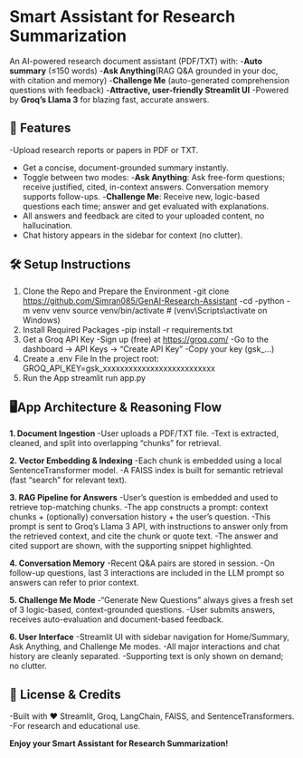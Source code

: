 # Smart Assistant for Research Summarization
An AI-powered research document assistant (PDF/TXT) with:
-**Auto summary** (≤150 words)
-**Ask Anything**(RAG Q&A grounded in your doc, with citation and memory)
-**Challenge Me** (auto-generated comprehension questions with feedback)
-**Attractive, user-friendly Streamlit UI**
-Powered by **Groq’s Llama 3** for blazing fast, accurate answers.

## 🚀 **Features**
-Upload research reports or papers in PDF or TXT.
- Get a concise, document-grounded summary instantly.
- Toggle between two modes:
    -**Ask Anything**: Ask free-form questions; receive justified, cited, in-context answers. Conversation memory supports follow-ups.
    -**Challenge Me**: Receive new, logic-based questions each time; answer and get evaluated with explanations.
- All answers and feedback are cited to your uploaded content, no hallucination.
- Chat history appears in the sidebar for context (no clutter).

## 🛠️ **Setup Instructions**
1. Clone the Repo and Prepare the Environment
   -git clone https://github.com/Simran085/GenAI-Research-Assistant
   -cd <your-project-folder>
   -python -m venv venv
   source venv/bin/activate  # (venv\Scripts\activate on Windows)
2. Install Required Packages
   -pip install -r requirements.txt
3. Get a Groq API Key
   -Sign up (free) at https://groq.com/
   -Go to the dashboard → API Keys → “Create API Key”
   -Copy your key (gsk_...) 
4. Create a .env File
   In the project root:
   GROQ_API_KEY=gsk_xxxxxxxxxxxxxxxxxxxxxxxxxx
5. Run the App
   streamlit run app.py
   
## 🖥️**App Architecture & Reasoning Flow**
**1. Document Ingestion**
-User uploads a PDF/TXT file.
-Text is extracted, cleaned, and split into overlapping “chunks” for retrieval.

**2. Vector Embedding & Indexing**
-Each chunk is embedded using a local SentenceTransformer model.
-A FAISS index is built for semantic retrieval (fast “search” for relevant text).

**3. RAG Pipeline for Answers**
-User’s question is embedded and used to retrieve top-matching chunks.
-The app constructs a prompt: context chunks + (optionally) conversation history + the user’s question.
-This prompt is sent to Groq’s Llama 3 API, with instructions to answer only from the retrieved context, and cite the chunk or quote text.
-The answer and cited support are shown, with the supporting snippet highlighted.

**4. Conversation Memory**
-Recent Q&A pairs are stored in session.
-On follow-up questions, last 3 interactions are included in the LLM prompt so answers can refer to prior context.

**5. Challenge Me Mode**
-“Generate New Questions” always gives a fresh set of 3 logic-based, context-grounded questions.
-User submits answers, receives auto-evaluation and document-based feedback.

**6. User Interface**
-Streamlit UI with sidebar navigation for Home/Summary, Ask Anything, and Challenge Me modes.
-All major interactions and chat history are cleanly separated.
-Supporting text is only shown on demand; no clutter.


## 🤝 **License & Credits**
-Built with ❤️ Streamlit, Groq, LangChain, FAISS, and SentenceTransformers.
-For research and educational use.

**Enjoy your Smart Assistant for Research Summarization!**
